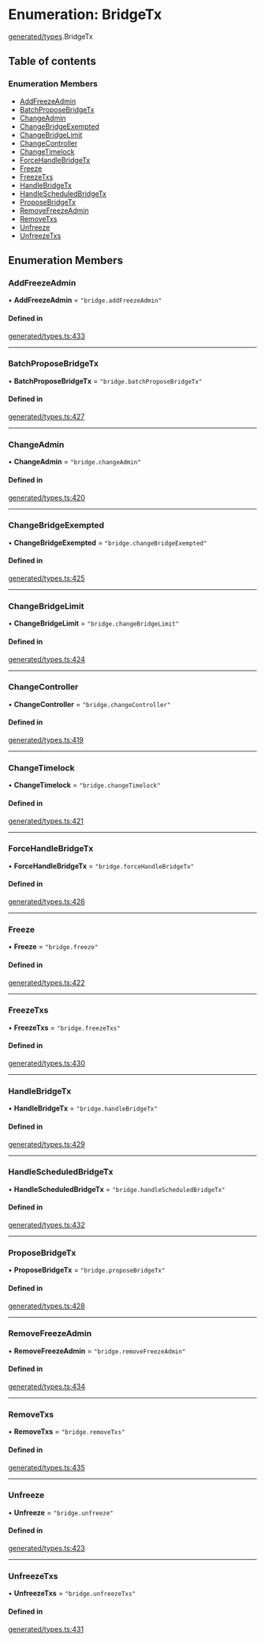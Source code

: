 # Enumeration: BridgeTx

[generated/types](../wiki/generated.types).BridgeTx

## Table of contents

### Enumeration Members

- [AddFreezeAdmin](../wiki/generated.types.BridgeTx#addfreezeadmin)
- [BatchProposeBridgeTx](../wiki/generated.types.BridgeTx#batchproposebridgetx)
- [ChangeAdmin](../wiki/generated.types.BridgeTx#changeadmin)
- [ChangeBridgeExempted](../wiki/generated.types.BridgeTx#changebridgeexempted)
- [ChangeBridgeLimit](../wiki/generated.types.BridgeTx#changebridgelimit)
- [ChangeController](../wiki/generated.types.BridgeTx#changecontroller)
- [ChangeTimelock](../wiki/generated.types.BridgeTx#changetimelock)
- [ForceHandleBridgeTx](../wiki/generated.types.BridgeTx#forcehandlebridgetx)
- [Freeze](../wiki/generated.types.BridgeTx#freeze)
- [FreezeTxs](../wiki/generated.types.BridgeTx#freezetxs)
- [HandleBridgeTx](../wiki/generated.types.BridgeTx#handlebridgetx)
- [HandleScheduledBridgeTx](../wiki/generated.types.BridgeTx#handlescheduledbridgetx)
- [ProposeBridgeTx](../wiki/generated.types.BridgeTx#proposebridgetx)
- [RemoveFreezeAdmin](../wiki/generated.types.BridgeTx#removefreezeadmin)
- [RemoveTxs](../wiki/generated.types.BridgeTx#removetxs)
- [Unfreeze](../wiki/generated.types.BridgeTx#unfreeze)
- [UnfreezeTxs](../wiki/generated.types.BridgeTx#unfreezetxs)

## Enumeration Members

### AddFreezeAdmin

• **AddFreezeAdmin** = ``"bridge.addFreezeAdmin"``

#### Defined in

[generated/types.ts:433](https://github.com/PolymeshAssociation/polymesh-sdk/blob/91c2d2d8/src/generated/types.ts#L433)

___

### BatchProposeBridgeTx

• **BatchProposeBridgeTx** = ``"bridge.batchProposeBridgeTx"``

#### Defined in

[generated/types.ts:427](https://github.com/PolymeshAssociation/polymesh-sdk/blob/91c2d2d8/src/generated/types.ts#L427)

___

### ChangeAdmin

• **ChangeAdmin** = ``"bridge.changeAdmin"``

#### Defined in

[generated/types.ts:420](https://github.com/PolymeshAssociation/polymesh-sdk/blob/91c2d2d8/src/generated/types.ts#L420)

___

### ChangeBridgeExempted

• **ChangeBridgeExempted** = ``"bridge.changeBridgeExempted"``

#### Defined in

[generated/types.ts:425](https://github.com/PolymeshAssociation/polymesh-sdk/blob/91c2d2d8/src/generated/types.ts#L425)

___

### ChangeBridgeLimit

• **ChangeBridgeLimit** = ``"bridge.changeBridgeLimit"``

#### Defined in

[generated/types.ts:424](https://github.com/PolymeshAssociation/polymesh-sdk/blob/91c2d2d8/src/generated/types.ts#L424)

___

### ChangeController

• **ChangeController** = ``"bridge.changeController"``

#### Defined in

[generated/types.ts:419](https://github.com/PolymeshAssociation/polymesh-sdk/blob/91c2d2d8/src/generated/types.ts#L419)

___

### ChangeTimelock

• **ChangeTimelock** = ``"bridge.changeTimelock"``

#### Defined in

[generated/types.ts:421](https://github.com/PolymeshAssociation/polymesh-sdk/blob/91c2d2d8/src/generated/types.ts#L421)

___

### ForceHandleBridgeTx

• **ForceHandleBridgeTx** = ``"bridge.forceHandleBridgeTx"``

#### Defined in

[generated/types.ts:426](https://github.com/PolymeshAssociation/polymesh-sdk/blob/91c2d2d8/src/generated/types.ts#L426)

___

### Freeze

• **Freeze** = ``"bridge.freeze"``

#### Defined in

[generated/types.ts:422](https://github.com/PolymeshAssociation/polymesh-sdk/blob/91c2d2d8/src/generated/types.ts#L422)

___

### FreezeTxs

• **FreezeTxs** = ``"bridge.freezeTxs"``

#### Defined in

[generated/types.ts:430](https://github.com/PolymeshAssociation/polymesh-sdk/blob/91c2d2d8/src/generated/types.ts#L430)

___

### HandleBridgeTx

• **HandleBridgeTx** = ``"bridge.handleBridgeTx"``

#### Defined in

[generated/types.ts:429](https://github.com/PolymeshAssociation/polymesh-sdk/blob/91c2d2d8/src/generated/types.ts#L429)

___

### HandleScheduledBridgeTx

• **HandleScheduledBridgeTx** = ``"bridge.handleScheduledBridgeTx"``

#### Defined in

[generated/types.ts:432](https://github.com/PolymeshAssociation/polymesh-sdk/blob/91c2d2d8/src/generated/types.ts#L432)

___

### ProposeBridgeTx

• **ProposeBridgeTx** = ``"bridge.proposeBridgeTx"``

#### Defined in

[generated/types.ts:428](https://github.com/PolymeshAssociation/polymesh-sdk/blob/91c2d2d8/src/generated/types.ts#L428)

___

### RemoveFreezeAdmin

• **RemoveFreezeAdmin** = ``"bridge.removeFreezeAdmin"``

#### Defined in

[generated/types.ts:434](https://github.com/PolymeshAssociation/polymesh-sdk/blob/91c2d2d8/src/generated/types.ts#L434)

___

### RemoveTxs

• **RemoveTxs** = ``"bridge.removeTxs"``

#### Defined in

[generated/types.ts:435](https://github.com/PolymeshAssociation/polymesh-sdk/blob/91c2d2d8/src/generated/types.ts#L435)

___

### Unfreeze

• **Unfreeze** = ``"bridge.unfreeze"``

#### Defined in

[generated/types.ts:423](https://github.com/PolymeshAssociation/polymesh-sdk/blob/91c2d2d8/src/generated/types.ts#L423)

___

### UnfreezeTxs

• **UnfreezeTxs** = ``"bridge.unfreezeTxs"``

#### Defined in

[generated/types.ts:431](https://github.com/PolymeshAssociation/polymesh-sdk/blob/91c2d2d8/src/generated/types.ts#L431)
